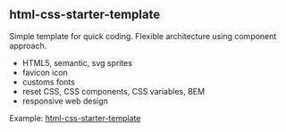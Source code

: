 ## html-css-starter-template

Simple template for quick coding. Flexible architecture using component approach.

- HTML5, semantic, svg sprites
- favicon icon
- customs fonts
- reset CSS, CSS components, CSS variables, BEM
- responsive web design

Example: [html-css-starter-template](https://zion86.github.io/html-css-starter-template/index.html)
